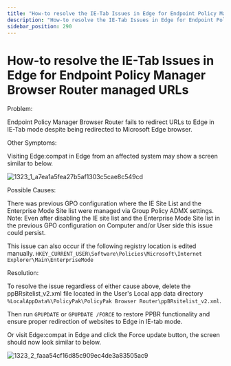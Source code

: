 ```yaml
---
title: "How-to resolve the IE-Tab Issues in Edge for Endpoint Policy Manager Browser Router managed URLs"
description: "How-to resolve the IE-Tab Issues in Edge for Endpoint Policy Manager Browser Router managed URLs"
sidebar_position: 290
---
```


# How-to resolve the IE-Tab Issues in Edge for Endpoint Policy Manager Browser Router managed URLs

Problem:

Endpoint Policy Manager Browser Router fails to redirect URLs to Edge in IE-Tab mode despite being
redirected to Microsoft Edge browser.

Other Symptoms:

Visiting Edge:compat in Edge from an affected system may show a screen similar to below.

![1323_1_a7ea1a5fea27b5af1303c5cae8c549cd](/images/endpointpolicymanager/troubleshooting/browserrouter/internetexplorer/1323_1_a7ea1a5fea27b5af1303c5cae8c549cd.webp)

Possible Causes:

There was previous GPO configuration where the IE Site List and the Enterprise Mode Site list were
managed via Group Policy ADMX settings. Note: Even after disabling the IE site list and the
Enterprise Mode Site list in the previous GPO configuration on Computer and/or User side this issue
could persist.

This issue can also occur if the following registry location is edited manually.
`HKEY_CURRENT_USER\Software\Policies\Microsoft\Internet Explorer\Main\EnterpriseMode`

Resolution:

To resolve the issue regardless of either cause above, delete the ppBRsitelist_v2.xml file located
in the User's Local app data directory
`%LocalAppData%\PolicyPak\PolicyPak Browser Router\ppBRsitelist_v2.xml`.

Then run `GPUPDATE` or `GPUPDATE /FORCE` to restore PPBR functionality and ensure proper redirection
of websites to Edge in IE-tab mode.

Or visit Edge:compat in Edge and click the Force update button, the screen should now look similar
to below.

![1323_2_faaa54cf16d85c909ec4de3a83505ac9](/images/endpointpolicymanager/troubleshooting/browserrouter/internetexplorer/1323_2_faaa54cf16d85c909ec4de3a83505ac9.webp)
